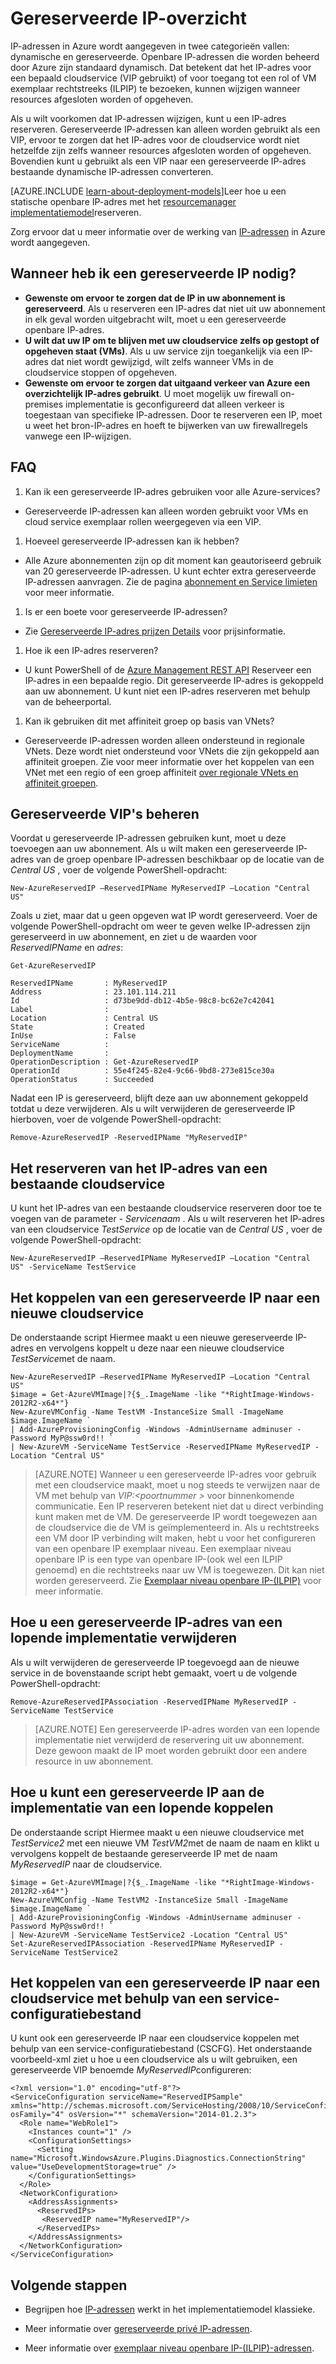 <properties
   pageTitle="Gereserveerd IP | Microsoft Azure"
   description="Meer informatie over gereserveerde IP-adressen en hoe u ze kunt beheren"
   services="virtual-network"
   documentationCenter="na"
   authors="jimdial"
   manager="carmonm"
   editor="tysonn" />
<tags
   ms.service="virtual-network"
   ms.devlang="na"
   ms.topic="article"
   ms.tgt_pltfrm="na"
   ms.workload="infrastructure-services"
   ms.date="02/10/2016"
   ms.author="jdial" />

# <a name="reserved-ip-overview"></a>Gereserveerde IP-overzicht
IP-adressen in Azure wordt aangegeven in twee categorieën vallen: dynamische en gereserveerde. Openbare IP-adressen die worden beheerd door Azure zijn standaard dynamisch. Dat betekent dat het IP-adres voor een bepaald cloudservice (VIP gebruikt) of voor toegang tot een rol of VM exemplaar rechtstreeks (ILPIP) te bezoeken, kunnen wijzigen wanneer resources afgesloten worden of opgeheven.

Als u wilt voorkomen dat IP-adressen wijzigen, kunt u een IP-adres reserveren. Gereserveerde IP-adressen kan alleen worden gebruikt als een VIP, ervoor te zorgen dat het IP-adres voor de cloudservice wordt niet hetzelfde zijn zelfs wanneer resources afgesloten worden of opgeheven. Bovendien kunt u gebruikt als een VIP naar een gereserveerde IP-adres bestaande dynamische IP-adressen converteren.

[AZURE.INCLUDE [learn-about-deployment-models](../../includes/learn-about-deployment-models-classic-include.md)]Leer hoe u een statische openbare IP-adres met het [resourcemanager implementatiemodel](virtual-network-ip-addresses-overview-arm.md)reserveren.

Zorg ervoor dat u meer informatie over de werking van [IP-adressen](virtual-network-ip-addresses-overview-classic.md) in Azure wordt aangegeven.

## <a name="when-do-i-need-a-reserved-ip"></a>Wanneer heb ik een gereserveerde IP nodig?
- **Gewenste om ervoor te zorgen dat de IP in uw abonnement is gereserveerd**. Als u reserveren een IP-adres dat niet uit uw abonnement in elk geval worden uitgebracht wilt, moet u een gereserveerde openbare IP-adres.  
- **U wilt dat uw IP om te blijven met uw cloudservice zelfs op gestopt of opgeheven staat (VMs)**. Als u uw service zijn toegankelijk via een IP-adres dat niet wordt gewijzigd, wilt zelfs wanneer VMs in de cloudservice stoppen of opgeheven.
- **Gewenste om ervoor te zorgen dat uitgaand verkeer van Azure een overzichtelijk IP-adres gebruikt**. U moet mogelijk uw firewall on-premises implementatie is geconfigureerd dat alleen verkeer is toegestaan van specifieke IP-adressen. Door te reserveren een IP, moet u weet het bron-IP-adres en hoeft te bijwerken van uw firewallregels vanwege een IP-wijzigen.

## <a name="faq"></a>FAQ
1. Kan ik een gereserveerde IP-adres gebruiken voor alle Azure-services?  
  - Gereserveerde IP-adressen kan alleen worden gebruikt voor VMs en cloud service exemplaar rollen weergegeven via een VIP.
1. Hoeveel gereserveerde IP-adressen kan ik hebben?  
  - Alle Azure abonnementen zijn op dit moment kan geautoriseerd gebruik van 20 gereserveerde IP-adressen. U kunt echter extra gereserveerde IP-adressen aanvragen. Zie de pagina [abonnement en Service limieten](../azure-subscription-service-limits.md) voor meer informatie.
1. Is er een boete voor gereserveerde IP-adressen?
  - Zie [Gereserveerde IP-adres prijzen Details](http://go.microsoft.com/fwlink/?LinkID=398482) voor prijsinformatie.
1. Hoe ik een IP-adres reserveren?
  - U kunt PowerShell of de [Azure Management REST API](https://msdn.microsoft.com/library/azure/dn722420.aspx) Reserveer een IP-adres in een bepaalde regio. Dit gereserveerde IP-adres is gekoppeld aan uw abonnement. U kunt niet een IP-adres reserveren met behulp van de beheerportal.
1. Kan ik gebruiken dit met affiniteit groep op basis van VNets?
  - Gereserveerde IP-adressen worden alleen ondersteund in regionale VNets. Deze wordt niet ondersteund voor VNets die zijn gekoppeld aan affiniteit groepen. Zie voor meer informatie over het koppelen van een VNet met een regio of een groep affiniteit [over regionale VNets en affiniteit groepen](virtual-networks-migrate-to-regional-vnet.md).

## <a name="how-to-manage-reserved-vips"></a>Gereserveerde VIP's beheren

Voordat u gereserveerde IP-adressen gebruiken kunt, moet u deze toevoegen aan uw abonnement. Als u wilt maken een gereserveerde IP-adres van de groep openbare IP-adressen beschikbaar op de locatie van de *Central US* , voer de volgende PowerShell-opdracht:

    New-AzureReservedIP –ReservedIPName MyReservedIP –Location "Central US"

Zoals u ziet, maar dat u geen opgeven wat IP wordt gereserveerd. Voer de volgende PowerShell-opdracht om weer te geven welke IP-adressen zijn gereserveerd in uw abonnement, en ziet u de waarden voor *ReservedIPName* en *adres*:

    Get-AzureReservedIP

    ReservedIPName       : MyReservedIP
    Address              : 23.101.114.211
    Id                   : d73be9dd-db12-4b5e-98c8-bc62e7c42041
    Label                :
    Location             : Central US
    State                : Created
    InUse                : False
    ServiceName          :
    DeploymentName       :
    OperationDescription : Get-AzureReservedIP
    OperationId          : 55e4f245-82e4-9c66-9bd8-273e815ce30a
    OperationStatus      : Succeeded

Nadat een IP is gereserveerd, blijft deze aan uw abonnement gekoppeld totdat u deze verwijderen. Als u wilt verwijderen de gereserveerde IP hierboven, voer de volgende PowerShell-opdracht:

    Remove-AzureReservedIP -ReservedIPName "MyReservedIP"

## <a name="how-to-reserve-the-ip-address-of-an-existing-cloud-service"></a>Het reserveren van het IP-adres van een bestaande cloudservice

U kunt het IP-adres van een bestaande cloudservice reserveren door toe te voegen van de parameter *- Servicenaam* . Als u wilt reserveren het IP-adres van een cloudservice *TestService* op de locatie van de *Central US* , voer de volgende PowerShell-opdracht:

    New-AzureReservedIP –ReservedIPName MyReservedIP –Location "Central US" -ServiceName TestService


## <a name="how-to-associate-a-reserved-ip-to-a-new-cloud-service"></a>Het koppelen van een gereserveerde IP naar een nieuwe cloudservice
De onderstaande script Hiermee maakt u een nieuwe gereserveerde IP-adres en vervolgens koppelt u deze naar een nieuwe cloudservice *TestService*met de naam.

    New-AzureReservedIP –ReservedIPName MyReservedIP –Location "Central US"
    $image = Get-AzureVMImage|?{$_.ImageName -like "*RightImage-Windows-2012R2-x64*"}
    New-AzureVMConfig -Name TestVM -InstanceSize Small -ImageName $image.ImageName `
  	| Add-AzureProvisioningConfig -Windows -AdminUsername adminuser -Password MyP@ssw0rd!! `
  	| New-AzureVM -ServiceName TestService -ReservedIPName MyReservedIP -Location "Central US"

>[AZURE.NOTE] Wanneer u een gereserveerde IP-adres voor gebruik met een cloudservice maakt, moet u nog steeds te verwijzen naar de VM met behulp van *VIP:&lt;poortnummer >* voor binnenkomende communicatie. Een IP reserveren betekent niet dat u direct verbinding kunt maken met de VM. De gereserveerde IP wordt toegewezen aan de cloudservice die de VM is geïmplementeerd in. Als u rechtstreeks een VM door IP verbinding wilt maken, hebt u voor het configureren van een openbare IP exemplaar niveau. Een exemplaar niveau openbare IP is een type van openbare IP-(ook wel een ILPIP genoemd) en die rechtstreeks naar uw VM is toegewezen. Dit kan niet worden gereserveerd. Zie [Exemplaar niveau openbare IP-(ILPIP)](virtual-networks-instance-level-public-ip.md) voor meer informatie.

## <a name="how-to-remove-a-reserved-ip-from-a-running-deployment"></a>Hoe u een gereserveerde IP-adres van een lopende implementatie verwijderen
Als u wilt verwijderen de gereserveerde IP toegevoegd aan de nieuwe service in de bovenstaande script hebt gemaakt, voert u de volgende PowerShell-opdracht:

    Remove-AzureReservedIPAssociation -ReservedIPName MyReservedIP -ServiceName TestService

>[AZURE.NOTE] Een gereserveerde IP-adres worden van een lopende implementatie niet verwijderd de reservering uit uw abonnement. Deze gewoon maakt de IP moet worden gebruikt door een andere resource in uw abonnement.

## <a name="how-to-associate-a-reserved-ip-to-a-running-deployment"></a>Hoe u kunt een gereserveerde IP aan de implementatie van een lopende koppelen
De onderstaande script Hiermee maakt u een nieuwe cloudservice met *TestService2* met een nieuwe VM *TestVM2*met de naam de naam en klikt u vervolgens koppelt de bestaande gereserveerde IP met de naam *MyReservedIP* naar de cloudservice.

    $image = Get-AzureVMImage|?{$_.ImageName -like "*RightImage-Windows-2012R2-x64*"}
    New-AzureVMConfig -Name TestVM2 -InstanceSize Small -ImageName $image.ImageName `
  	| Add-AzureProvisioningConfig -Windows -AdminUsername adminuser -Password MyP@ssw0rd!! `
  	| New-AzureVM -ServiceName TestService2 -Location "Central US"
    Set-AzureReservedIPAssociation -ReservedIPName MyReservedIP -ServiceName TestService2

## <a name="how-to-associate-a-reserved-ip-to-a-cloud-service-by-using-a-service-configuration-file"></a>Het koppelen van een gereserveerde IP naar een cloudservice met behulp van een service-configuratiebestand
U kunt ook een gereserveerde IP naar een cloudservice koppelen met behulp van een service-configuratiebestand (CSCFG). Het onderstaande voorbeeld-xml ziet u hoe u een cloudservice als u wilt gebruiken, een gereserveerde VIP benoemde *MyReservedIP*configureren:

    <?xml version="1.0" encoding="utf-8"?>
    <ServiceConfiguration serviceName="ReservedIPSample" xmlns="http://schemas.microsoft.com/ServiceHosting/2008/10/ServiceConfiguration" osFamily="4" osVersion="*" schemaVersion="2014-01.2.3">
      <Role name="WebRole1">
        <Instances count="1" />
        <ConfigurationSettings>
          <Setting name="Microsoft.WindowsAzure.Plugins.Diagnostics.ConnectionString" value="UseDevelopmentStorage=true" />
        </ConfigurationSettings>
      </Role>
      <NetworkConfiguration>
        <AddressAssignments>
          <ReservedIPs>
           <ReservedIP name="MyReservedIP"/>
          </ReservedIPs>
        </AddressAssignments>
      </NetworkConfiguration>
    </ServiceConfiguration>

## <a name="next-steps"></a>Volgende stappen

- Begrijpen hoe [IP-adressen](virtual-network-ip-addresses-overview-classic.md) werkt in het implementatiemodel klassieke.

- Meer informatie over [gereserveerde privé IP-adressen](virtual-networks-reserved-private-ip.md).

- Meer informatie over [exemplaar niveau openbare IP-(ILPIP)-adressen](virtual-networks-instance-level-public-ip.md).
